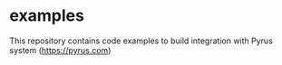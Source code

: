 # examples

This repository contains code examples to build integration with Pyrus system (https://pyrus.com)
